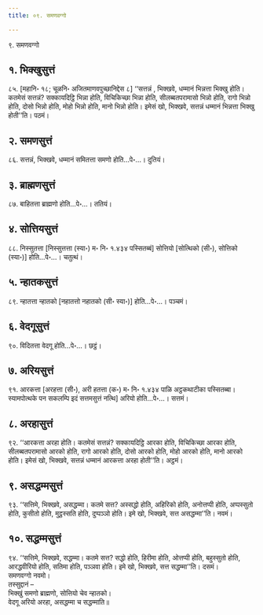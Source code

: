 ```yaml
---
title: ०९. समणवग्गो

---
```

९. समणवग्गो  


## १. भिक्खुसुत्तं

८५. [महानि॰ १८; चूळनि॰ अजितमाणवपुच्छानिद्देस ८] ‘‘सत्तन्नं , भिक्खवे, धम्मानं भिन्नत्ता भिक्खु होति। कतमेसं सत्तन्नं? सक्कायदिट्ठि भिन्ना होति, विचिकिच्छा भिन्ना होति, सीलब्बतपरामासो भिन्नो होति, रागो भिन्नो होति, दोसो भिन्नो होति, मोहो भिन्नो होति, मानो भिन्नो होति। इमेसं खो, भिक्खवे, सत्तन्नं धम्मानं भिन्नत्ता भिक्खु होती’’ति। पठमं।  


## २. समणसुत्तं

८६. सत्तन्नं, भिक्खवे, धम्मानं समितत्ता समणो होति…पे॰…। दुतियं।  


## ३. ब्राह्मणसुत्तं

८७. बाहितत्ता ब्राह्मणो होति…पे॰…। ततियं।  


## ४. सोत्तियसुत्तं

८८. निस्सुतत्ता [निस्सुत्तत्ता (स्या॰) म॰ नि॰ १.४३४ पस्सितब्बं] सोत्तियो [सोत्थिको (सी॰), सोत्तिको (स्या॰)] होति…पे॰…। चतुत्थं।  


## ५. न्हातकसुत्तं

८९. न्हातत्ता न्हातको [नहातत्तो नहातको (सी॰ स्या॰)] होति…पे॰…। पञ्चमं।  


## ६. वेदगूसुत्तं

९०. विदितत्ता वेदगू होति…पे॰…। छट्ठं।  


## ७. अरियसुत्तं

९१. आरकत्ता [अरहत्ता (सी॰), अरी हतत्ता (क॰) म॰ नि॰ १.४३४ पाळि अट्ठकथाटीका पस्सितब्बा। स्यामपोत्थके पन सकलम्पि इदं सत्तमसुत्तं नत्थि] अरियो होति…पे॰…। सत्तमं।  


## ८. अरहासुत्तं

९२. ‘‘आरकत्ता अरहा होति। कतमेसं सत्तन्नं? सक्कायदिट्ठि आरका होति, विचिकिच्छा आरका होति, सीलब्बतपरामासो आरको होति, रागो आरको होति, दोसो आरको होति, मोहो आरको होति, मानो आरको होति। इमेसं खो, भिक्खवे, सत्तन्नं धम्मानं आरकत्ता अरहा होती’’ति। अट्ठमं।  


## ९. असद्धम्मसुत्तं

९३. ‘‘सत्तिमे, भिक्खवे, असद्धम्मा। कतमे सत्त? अस्सद्धो होति, अहिरिको होति, अनोत्तप्पी होति, अप्पस्सुतो होति, कुसीतो होति, मुट्ठस्सति होति, दुप्पञ्ञो होति। इमे खो, भिक्खवे, सत्त असद्धम्मा’’ति। नवमं।  


## १०. सद्धम्मसुत्तं

९४. ‘‘सत्तिमे, भिक्खवे, सद्धम्मा। कतमे सत्त? सद्धो होति, हिरीमा होति, ओत्तप्पी होति, बहुस्सुतो होति, आरद्धवीरियो होति, सतिमा होति, पञ्ञवा होति। इमे खो, भिक्खवे, सत्त सद्धम्मा’’ति। दसमं।  
समणवग्गो नवमो।  
तस्सुद्दानं –  
भिक्खुं समणो ब्राह्मणो, सोत्तियो चेव न्हातको।  
वेदगू अरियो अरहा, असद्धम्मा च सद्धम्माति॥  